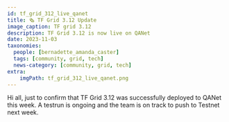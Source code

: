 ```yaml
---
id: tf_grid_312_live_qanet
title: 🗞 TF Grid 3.12 Update
image_caption: TF grid 3.12 
description: TF Grid 3.12 is now live on QANet 
date: 2023-11-03
taxonomies:
  people: [bernadette_amanda_caster]
  tags: [community, grid, tech]
  news-category: [community, grid, tech]
extra:
    imgPath: tf_grid_312_live_qanet.png
---
```


Hi all, just to confirm that TF Grid 3.12 was successfully deployed to QANet this week. A testrun is ongoing and the team is on track to push to Testnet next week.